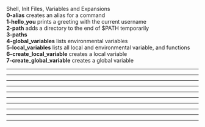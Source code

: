 Shell, Init Files, Variables and Expansions  
**0-alias** creates an alias for a command  
**1-hello_you** prints a greeting with the current username  
**2-path** adds a directory to the end of $PATH temporarily  
**3-paths**  
**4-global_variables** lists environmental variables  
**5-local_variables** lists all local and environmental variable, and functions   
**6-create_local_variable** creates a local variable  
**7-create_global_variable** creates a global variable  
****
****
****
****
****
****
****
****
****
****
